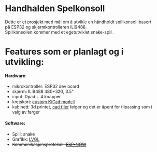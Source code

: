 # Handhalden Spelkonsoll
  
Dette er et prosjekt med mål om å utvikle en håndholdt spillkonsoll basert på ESP32 og skjermkontrolleren ILI9488.  
Spillkonsollen kommer med et egetutviklet snake-spill.
  
# Features som er planlagt og i utvikling:  
#### Hardware:  
* mikrokontroller: ESP32 dev board
* skjerm: ILI9488 480*320, 3.5"  
* input: Dpad + 4 knapper
* kretskort: [custom KiCad modell](hardware/kretskort/)  
* kabinett: 3d printet, [cad filer](hardware/design/) følger og det er åpent for tilpassing som i valg av farger

#### Software:  
* Spill: snake  
* Grafikk: [LVGL](https://github.com/lvgl/lvgl)
* ~~Kommunikasjonsprotokoll: [ESP-NOW](https://github.com/espressif/esp-now)~~
